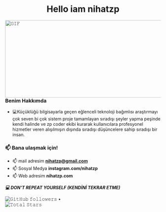 <h1 align="center">Hello iam nihatzp </h1>
 <a target="_blank"><img align="left" height="250" width="550" alt="𝙶𝙸𝙵" src="https://i.pinimg.com/originals/31/ea/19/31ea19746dd0bcbee7a971b62a268d48.gif"></a>
<br/>



### Benim Hakkımda
- :computer:Küçüklüğü bilgisayarla geçen eğlenceli teknoloji bağımlısı araştırmayı çok seven bi çok sistem proje tamamlayan sıradışı şeyler yapma peşinde kendi halinde ve zp coder ekibi kurarak kullanıcılara profesyonel hizmetler veren alışılmışın dışında sıradışı düşüncelere sahip sıradışı bir insan.

### 📫 Bana ulaşmak için!
- 📫 mail adresim **nihatzp@gmail.com** 
- 📫 Sosyal Medya  **instagram.com/nihatzp** 
- 📫 Web adresim **nihatzp.com**



***:computer:	DON'T REPEAT YOURSELF (KENDİNİ TEKRAR ETME)***
<br>



<p align="center">
  
  <img alt="𝙶𝚒𝚝𝙷𝚞𝚋 𝚏𝚘𝚕𝚕𝚘𝚠𝚎𝚛𝚜" src="https://img.shields.io/github/followers/nihatzp?label=Followers&style=social"> •   
  <img src="https://img.shields.io/github/stars/nihatzp?label=Stars" alt="𝚃𝚘𝚝𝚊𝚕 𝚂𝚝𝚊𝚛𝚜">
</p>


